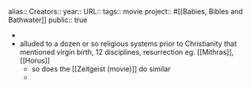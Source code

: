 alias::
Creators::
year::
URL::
tags:: movie
project:: #[[Babies, Bibles and Bathwater]]
public:: true

-
- alluded to a dozen or so religious systems prior to Christianity that mentioned virgin birth, 12 disciplines, resurrection eg. [[Mithras]], [[Horus]]
	- so does the [[Zeitgeist (movie)]] do similar
	-